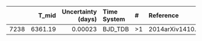 |      |   T_mid |   Uncertainty (days) | Time System   | #   | Reference           |
|-----:|--------:|---------------------:|:--------------|:----|:--------------------|
| 7238 | 6361.19 |              0.00023 | BJD_TDB       | >1  | 2014arXiv1410.3449A |